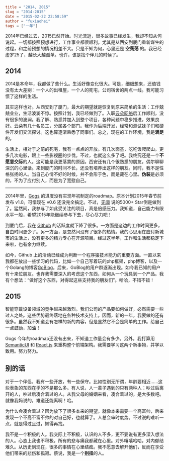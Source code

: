 ```toml

title = "2014, 2015"
slug = "2014-2015"
date = "2015-02-22 22:58:59"
author = "fuxiaohei"
tags = ["一年"]

```

2014年已经过去，2015已然开始。时光流逝，很多故事已经发生，我却不知从何说起。一切都按照预想进行，工作事业都很顺利。尤其是从西安到厦门重新谋生的过程，和之前预想的情况相差不大。只是不知为何，心里还是 **空荡荡** 的。我已经虚岁25了，越长大越孤单。也许，该是找个伴儿的时候了。

## 2014

2014是本命年，我都做了些什么。生活好像变化很大。可是，细细想来，还值钱没有太大差别：一个人的出租屋，一个人的死宅，公司宿舍的两点一线。我可能习惯了这样的生活。

其实这样也对。从西安到了厦门，最大的期望就是恢复到原来简单的生活：工作兢兢业业，生活波澜不惊。按照计划，我已经做到了。入职[云朵网络](http://www.yunduo.com)后工作顺利，没有很多的波澜。我了解、熟悉并加入到整个项目，各种问题中稳步推进，效果良好。云朵有几十名员工，分属各个部门。我作为后端开发，经常和测试妹子们和硬件开发们交流探讨。这也算逐渐熟悉了同事们。总之，现在的工作环境，我是**满足**的。<!--more-->

生活上，相对于之前的死宅，我有一点点的开放。有几次面基，吃吃饭爬爬山。更多几次电影，跟上一些影视圈的步伐。不过，也就这么多了吧。我终究还是一个**不愿意交际**的人。这可能是我更落寞的原因。西安还有几个很熟悉的朋友，偶尔聊聊深沉的心里话。来到厦门的时间不长，还没有培养出这样的朋友。同时，我不是性格张扬的人。当自己心情不好的时候，并不会形于色，而是藏在心里。**伪装**是必须的，不为了应付别人，而是为了宽慰自己。

------

2014年里，[Gogs](http://gogs.io) 的进度没有实现年初制定的roadmap。原本计划2015年春节前发布 v1.0。可惜现在 v0.6 还没完全搞定。不过，[无闻](http://wuwen.org) 说的5000+ Star倒是做到了。猛然间，我参与了如此受关注的项目，真是倍感压力。我知道，自己能力有限水平一般，希望2015年能继续参与下去，尽心尽力吧！

到厦门后，我在 [Github](https://github.com/fuxiaohei) 的活跃度就下降了很多。一方面是这边的工作时间更多，自由时间更少了。另一方面，是忽然间没有了很多的热情。我的心思用在应付新城市的生活上，没有更多的精力专心在开源项目。经过这半年，工作和生活都稳定下来啦，也有余力继续。

如今，Github 上的活动已经成为判断一个程序猿技术能力的重要方面。一直以来我都在放出一些学习的代码，比如一个自己写着玩的php框架，php博客，以及一个Golang的博客[GoBlog](https://github.com/fuxiaohei/Goblog)。后来，GoBlog的用户群逐渐出现。如今我已知的用户有十来位朋友。也许我需要深入的考虑这个东西，如何从一个玩具到一个产品。我有个想法：“做好这个东西，对得起这些支持我的朋友们”。哈哈，不错不错！

## 2015

智能穿戴设备领域的竞争越来越激烈。我们公司的产品要如何做好，必然需要一些过人之处。这些优势最终落地在各种技术支持上。因而，新的一年，我要做的还有很多。虽然我不知道会有怎样的新的内容，但是显然它不会是简单的工作。给自己一点鼓励，加油！

Gogs 今年的roadmap还没有出来，不知道工作量会有多少。另外，我打算用 [SemanticUI](http://semantic-ui.com) 和 [React.js](http://facebook.github.io/react/) 来重构整个前端架构。我需要学习这两个新事物，并学以致用。努力努力。

## 别的话

对于一个伴侣，我有一些开放，有一些保守。比如性别无所谓，年龄要相近......这些表象的东西在乎的不是那么多。有人说，人一辈子遇到的只有两种人：吵过后离开的人，吵过后凑合着过的人。从我父母的婚姻来看，凑合着过的，是大多数吧。就像我妈说的，难道还能离啊！哈。

为什么会凑合着过？因为放下了很多本来的期望。就像本来需要一个高富帅，后来发现一个不高不富不帅的对自己好，也就算了。人总会审时度势。不过说的难听一点，就是得过且过，懒得再找。

我不是一个积极的人。我交际上不积极，认识的人不多，更不要说有更多深入想法的人。心态上我也不积极，所有的悲与痛我都藏在心里。对外嘻嘻哈哈，对内郁结难久。从历史到现在，很多的事情在心里结痂。我不愿意去解开他们，反而在享受他们带来的悲伤和孤寂。蔡说，我是一个**别扭**的人。
